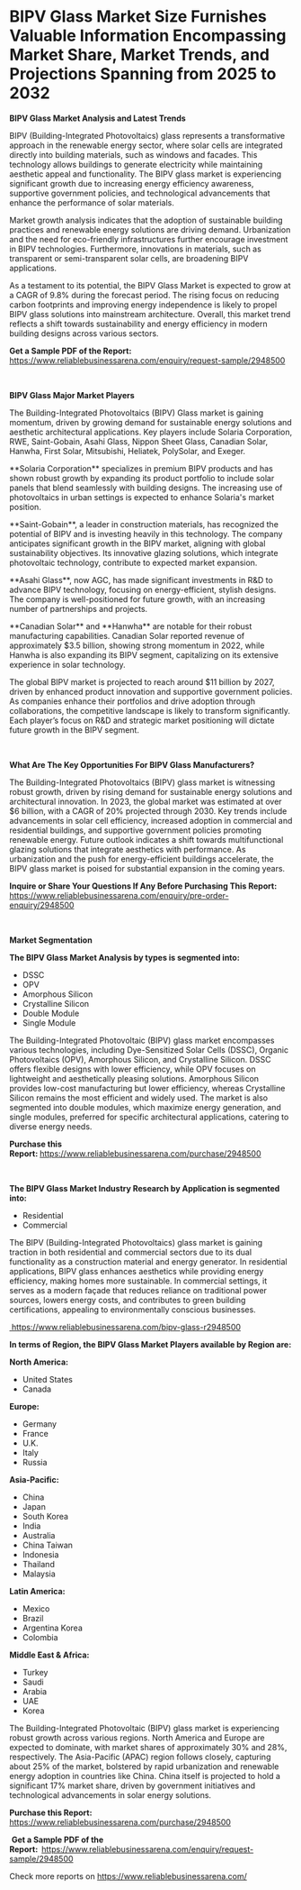 <p><h1>BIPV Glass Market Size Furnishes Valuable Information Encompassing Market Share, Market Trends, and Projections Spanning from 2025 to 2032</h1></p><p><strong>BIPV Glass Market Analysis and Latest Trends</strong></p>
<p><p>BIPV (Building-Integrated Photovoltaics) glass represents a transformative approach in the renewable energy sector, where solar cells are integrated directly into building materials, such as windows and facades. This technology allows buildings to generate electricity while maintaining aesthetic appeal and functionality. The BIPV glass market is experiencing significant growth due to increasing energy efficiency awareness, supportive government policies, and technological advancements that enhance the performance of solar materials.</p><p>Market growth analysis indicates that the adoption of sustainable building practices and renewable energy solutions are driving demand. Urbanization and the need for eco-friendly infrastructures further encourage investment in BIPV technologies. Furthermore, innovations in materials, such as transparent or semi-transparent solar cells, are broadening BIPV applications. </p><p>As a testament to its potential, the BIPV Glass Market is expected to grow at a CAGR of 9.8% during the forecast period. The rising focus on reducing carbon footprints and improving energy independence is likely to propel BIPV glass solutions into mainstream architecture. Overall, this market trend reflects a shift towards sustainability and energy efficiency in modern building designs across various sectors.</p></p>
<p><strong>Get a Sample PDF of the Report:&nbsp;</strong> <a href="https://www.reliablebusinessarena.com/enquiry/request-sample/2948500?utm_campaign=3224&utm_medium=2&utm_source=Github&utm_content=ia&utm_term=12032025&utm_id=bipv-glass">https://www.reliablebusinessarena.com/enquiry/request-sample/2948500</a></p>
<p>&nbsp;</p>
<p><strong>BIPV Glass Major Market Players</strong></p>
<p><p>The Building-Integrated Photovoltaics (BIPV) Glass market is gaining momentum, driven by growing demand for sustainable energy solutions and aesthetic architectural applications. Key players include Solaria Corporation, RWE, Saint-Gobain, Asahi Glass, Nippon Sheet Glass, Canadian Solar, Hanwha, First Solar, Mitsubishi, Heliatek, PolySolar, and Exeger.</p><p>**Solaria Corporation** specializes in premium BIPV products and has shown robust growth by expanding its product portfolio to include solar panels that blend seamlessly with building designs. The increasing use of photovoltaics in urban settings is expected to enhance Solaria's market position.</p><p>**Saint-Gobain**, a leader in construction materials, has recognized the potential of BIPV and is investing heavily in this technology. The company anticipates significant growth in the BIPV market, aligning with global sustainability objectives. Its innovative glazing solutions, which integrate photovoltaic technology, contribute to expected market expansion.</p><p>**Asahi Glass**, now AGC, has made significant investments in R&D to advance BIPV technology, focusing on energy-efficient, stylish designs. The company is well-positioned for future growth, with an increasing number of partnerships and projects.</p><p>**Canadian Solar** and **Hanwha** are notable for their robust manufacturing capabilities. Canadian Solar reported revenue of approximately $3.5 billion, showing strong momentum in 2022, while Hanwha is also expanding its BIPV segment, capitalizing on its extensive experience in solar technology.</p><p>The global BIPV market is projected to reach around $11 billion by 2027, driven by enhanced product innovation and supportive government policies. As companies enhance their portfolios and drive adoption through collaborations, the competitive landscape is likely to transform significantly. Each player’s focus on R&D and strategic market positioning will dictate future growth in the BIPV segment.</p></p>
<p>&nbsp;</p>
<p><strong>What Are The Key Opportunities For BIPV Glass Manufacturers?</strong></p>
<p><p>The Building-Integrated Photovoltaics (BIPV) glass market is witnessing robust growth, driven by rising demand for sustainable energy solutions and architectural innovation. In 2023, the global market was estimated at over $6 billion, with a CAGR of 20% projected through 2030. Key trends include advancements in solar cell efficiency, increased adoption in commercial and residential buildings, and supportive government policies promoting renewable energy. Future outlook indicates a shift towards multifunctional glazing solutions that integrate aesthetics with performance. As urbanization and the push for energy-efficient buildings accelerate, the BIPV glass market is poised for substantial expansion in the coming years.</p></p>
<p><strong>Inquire or Share Your Questions If Any Before Purchasing This Report:</strong> <a href="https://www.reliablebusinessarena.com/enquiry/pre-order-enquiry/2948500?utm_campaign=3224&utm_medium=2&utm_source=Github&utm_content=ia&utm_term=12032025&utm_id=bipv-glass">https://www.reliablebusinessarena.com/enquiry/pre-order-enquiry/2948500</a></p>
<p>&nbsp;</p>
<p><strong>Market Segmentation</strong></p>
<p><strong>The BIPV Glass Market Analysis by types is segmented into:</strong></p>
<p><ul><li>DSSC</li><li>OPV</li><li>Amorphous Silicon</li><li>Crystalline Silicon</li><li>Double Module</li><li>Single Module</li></ul></p>
<p><p>The Building-Integrated Photovoltaic (BIPV) glass market encompasses various technologies, including Dye-Sensitized Solar Cells (DSSC), Organic Photovoltaics (OPV), Amorphous Silicon, and Crystalline Silicon. DSSC offers flexible designs with lower efficiency, while OPV focuses on lightweight and aesthetically pleasing solutions. Amorphous Silicon provides low-cost manufacturing but lower efficiency, whereas Crystalline Silicon remains the most efficient and widely used. The market is also segmented into double modules, which maximize energy generation, and single modules, preferred for specific architectural applications, catering to diverse energy needs.</p></p>
<p><strong>Purchase this Report:&nbsp;</strong><a href="https://www.reliablebusinessarena.com/purchase/2948500?utm_campaign=3224&utm_medium=2&utm_source=Github&utm_content=ia&utm_term=12032025&utm_id=bipv-glass">https://www.reliablebusinessarena.com/purchase/2948500</a></p>
<p>&nbsp;</p>
<p><strong>The BIPV Glass Market Industry Research by Application is segmented into:</strong></p>
<p><ul><li>Residential</li><li>Commercial</li></ul></p>
<p><p>The BIPV (Building-Integrated Photovoltaics) glass market is gaining traction in both residential and commercial sectors due to its dual functionality as a construction material and energy generator. In residential applications, BIPV glass enhances aesthetics while providing energy efficiency, making homes more sustainable. In commercial settings, it serves as a modern façade that reduces reliance on traditional power sources, lowers energy costs, and contributes to green building certifications, appealing to environmentally conscious businesses.</p></p>
<p><a href="https://www.reliablebusinessarena.com/bipv-glass-r2948500?utm_campaign=3224&utm_medium=2&utm_source=Github&utm_content=ia&utm_term=12032025&utm_id=bipv-glass">&nbsp;https://www.reliablebusinessarena.com/bipv-glass-r2948500</a></p>
<p><strong>In terms of Region, the BIPV Glass Market Players available by Region are:</strong></p>
<p>
    <p> <strong> North America: </strong>
        <ul>
            <li>United States</li>
            <li>Canada</li>
        </ul>
        </p> 
    <p> <strong> Europe: </strong>
        <ul>
            <li>Germany</li>
            <li>France</li>
            <li>U.K.</li>
            <li>Italy</li>
            <li>Russia</li>
        </ul>
        </p> 
    <p> <strong> Asia-Pacific: </strong>
        <ul>
            <li>China</li>
            <li>Japan</li>
            <li>South Korea</li>
            <li>India</li>
            <li>Australia</li>
            <li>China Taiwan</li>
            <li>Indonesia</li>
            <li>Thailand</li>
            <li>Malaysia</li>
        </ul>
        </p> 
    <p> <strong> Latin America: </strong>
        <ul>
            <li>Mexico</li>
            <li>Brazil</li>
            <li>Argentina Korea</li>
            <li>Colombia</li>
        </ul>
        </p> 
    <p> <strong> Middle East & Africa: </strong>
        <ul>
            <li>Turkey</li>
            <li>Saudi</li>
            <li>Arabia</li>
            <li>UAE</li>
            <li>Korea</li>
        </ul>
    </p>
    </p>
<p><p>The Building-Integrated Photovoltaic (BIPV) glass market is experiencing robust growth across various regions. North America and Europe are expected to dominate, with market shares of approximately 30% and 28%, respectively. The Asia-Pacific (APAC) region follows closely, capturing about 25% of the market, bolstered by rapid urbanization and renewable energy adoption in countries like China. China itself is projected to hold a significant 17% market share, driven by government initiatives and technological advancements in solar energy solutions.</p></p>
<p><strong>Purchase this Report: </strong><a href="https://www.reliablebusinessarena.com/purchase/2948500?utm_campaign=3224&utm_medium=2&utm_source=Github&utm_content=ia&utm_term=12032025&utm_id=bipv-glass">https://www.reliablebusinessarena.com/purchase/2948500</a></p>
<p>&nbsp;<strong>Get a Sample PDF of the Report:&nbsp;&nbsp;</strong><a href="https://www.reliablebusinessarena.com/enquiry/request-sample/2948500?utm_campaign=3224&utm_medium=2&utm_source=Github&utm_content=ia&utm_term=12032025&utm_id=bipv-glass">https://www.reliablebusinessarena.com/enquiry/request-sample/2948500</a></p>
<p><strong></strong></p>
<p>Check more reports on <a href="https://www.reliablebusinessarena.com/?utm_campaign=3224&utm_medium=2&utm_source=Github&utm_content=ia&utm_term=12032025&utm_id=bipv-glass">https://www.reliablebusinessarena.com/</a></p>